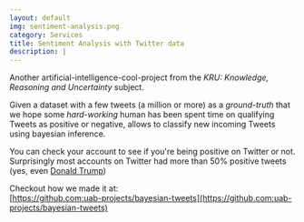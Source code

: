 ```yaml
---
layout: default
img: sentiment-analysis.png
category: Services
title: Sentiment Analysis with Twitter data
description: |
---
```

Another artificial-intelligence-cool-project from the _KRU: Knowledge, Reasoning and Uncertainty_ subject.

Given a dataset with a few tweets (a million or more) as a _ground-truth_ that we hope some _hard-working_ human has been spent time on qualifying Tweets as positive or negative, allows to classify new incoming Tweets using bayesian inference.

You can check your account to see if you're being positive on Twitter or not. Surprisingly most accounts on Twitter had more than 50% positive tweets (yes, even <a href="https://twitter.com/realDonaldTrump">Donald Trump</a>)

Checkout how we made it at:  
[https://github.com:uab-projects/bayesian-tweets](https://github.com:uab-projects/bayesian-tweets)
